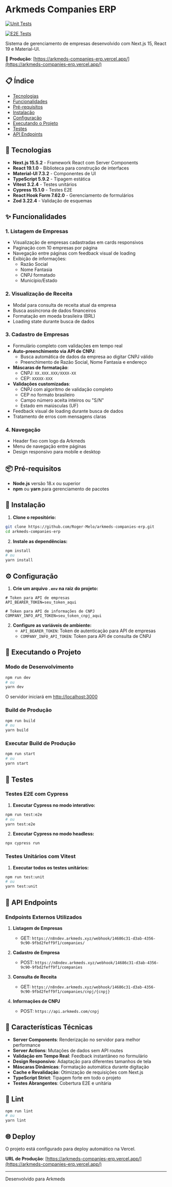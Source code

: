 # Arkmeds Companies ERP

[![Unit Tests](https://github.com/Roger-Melo/arkmeds-companies-erp/actions/workflows/unit-tests.yml/badge.svg)](https://github.com/Roger-Melo/arkmeds-companies-erp/actions/workflows/unit-tests.yml)

[![E2E Tests](https://github.com/Roger-Melo/arkmeds-companies-erp/actions/workflows/e2e-tests.yml/badge.svg)](https://github.com/Roger-Melo/arkmeds-companies-erp/actions/workflows/e2e-tests.yml)

Sistema de gerenciamento de empresas desenvolvido com Next.js 15, React 19 e Material-UI.

🔗 **Produção**: [https://arkmeds-companies-erp.vercel.app/](https://arkmeds-companies-erp.vercel.app/)

## 📋 Índice

- [Tecnologias](#-tecnologias)
- [Funcionalidades](#-funcionalidades)
- [Pré-requisitos](#-pré-requisitos)
- [Instalação](#-instalação)
- [Configuração](#️-configuração)
- [Executando o Projeto](#-executando-o-projeto)
- [Testes](#-testes)
- [API Endpoints](#-api-endpoints)

## 🚀 Tecnologias

- **Next.js 15.5.2** - Framework React com Server Components
- **React 19.1.0** - Biblioteca para construção de interfaces
- **Material-UI 7.3.2** - Componentes de UI
- **TypeScript 5.9.2** - Tipagem estática
- **Vitest 3.2.4** - Testes unitários
- **Cypress 15.1.0** - Testes E2E
- **React Hook Form 7.62.0** - Gerenciamento de formulários
- **Zod 3.22.4** - Validação de esquemas

## ✨ Funcionalidades

### 1. **Listagem de Empresas**

- Visualização de empresas cadastradas em cards responsivos
- Paginação com 10 empresas por página
- Navegação entre páginas com feedback visual de loading
- Exibição de informações:
  - Razão Social
  - Nome Fantasia
  - CNPJ formatado
  - Município/Estado

### 2. **Visualização de Receita**

- Modal para consulta de receita atual da empresa
- Busca assíncrona de dados financeiros
- Formatação em moeda brasileira (BRL)
- Loading state durante busca de dados

### 3. **Cadastro de Empresas**

- Formulário completo com validações em tempo real
- **Auto-preenchimento via API de CNPJ**:
  - Busca automática de dados da empresa ao digitar CNPJ válido
  - Preenchimento de Razão Social, Nome Fantasia e endereço
- **Máscaras de formatação**:
  - CNPJ: `XX.XXX.XXX/XXXX-XX`
  - CEP: `XXXXX-XXX`
- **Validações customizadas**:
  - CNPJ com algoritmo de validação completo
  - CEP no formato brasileiro
  - Campo número aceita inteiros ou "S/N"
  - Estado em maiúsculas (UF)
- Feedback visual de loading durante busca de dados
- Tratamento de erros com mensagens claras

### 4. **Navegação**

- Header fixo com logo da Arkmeds
- Menu de navegação entre páginas
- Design responsivo para mobile e desktop

## 📦 Pré-requisitos

- **Node.js** versão 18.x ou superior
- **npm** ou **yarn** para gerenciamento de pacotes

## 🔧 Instalação

1. **Clone o repositório:**

```bash
git clone https://github.com/Roger-Melo/arkmeds-companies-erp.git
cd arkmeds-companies-erp
```

2. **Instale as dependências:**

```bash
npm install
# ou
yarn install
```

## ⚙️ Configuração

1. **Crie um arquivo `.env` na raiz do projeto:**

```env
# Token para API de empresas
API_BEARER_TOKEN=seu_token_aqui

# Token para API de informações de CNPJ
COMPANY_INFO_API_TOKEN=seu_token_cnpj_aqui
```

2. **Configure as variáveis de ambiente:**
   - `API_BEARER_TOKEN`: Token de autenticação para API de empresas
   - `COMPANY_INFO_API_TOKEN`: Token para API de consulta de CNPJ

## 🎯 Executando o Projeto

### Modo de Desenvolvimento

```bash
npm run dev
# ou
yarn dev
```

O servidor iniciará em [http://localhost:3000](http://localhost:3000)

### Build de Produção

```bash
npm run build
# ou
yarn build
```

### Executar Build de Produção

```bash
npm run start
# ou
yarn start
```

## 🧪 Testes

### Testes E2E com Cypress

1. **Executar Cypress no modo interativo:**

```bash
npm run test:e2e
# ou
yarn test:e2e
```

2. **Executar Cypress no modo headless:**

```bash
npx cypress run
```

### Testes Unitários com Vitest

1. **Executar todos os testes unitários:**

```bash
npm run test:unit
# ou
yarn test:unit
```

## 🔌 API Endpoints

### Endpoints Externos Utilizados

1. **Listagem de Empresas**
   - GET: `https://n8ndev.arkmeds.xyz/webhook/14686c31-d3ab-4356-9c90-9fbd2feff9f1/companies/`

2. **Cadastro de Empresa**
   - POST: `https://n8ndev.arkmeds.xyz/webhook/14686c31-d3ab-4356-9c90-9fbd2feff9f1/companies`

3. **Consulta de Receita**
   - GET: `https://n8ndev.arkmeds.xyz/webhook/14686c31-d3ab-4356-9c90-9fbd2feff9f1/companies/cnpj/{cnpj}`

4. **Informações de CNPJ**
   - POST: `https://api.arkmeds.com/cnpj`

## 🎨 Características Técnicas

- **Server Components**: Renderização no servidor para melhor performance
- **Server Actions**: Mutações de dados sem API routes
- **Validação em Tempo Real**: Feedback instantâneo no formulário
- **Design Responsivo**: Adaptação para diferentes tamanhos de tela
- **Máscaras Dinâmicas**: Formatação automática durante digitação
- **Cache e Revalidação**: Otimização de requisições com Next.js
- **TypeScript Strict**: Tipagem forte em todo o projeto
- **Testes Abrangentes**: Cobertura E2E e unitária

## 📝 Lint

```bash
npm run lint
# ou
yarn lint
```

## 🌐 Deploy

O projeto está configurado para deploy automático na Vercel.

**URL de Produção**: [https://arkmeds-companies-erp.vercel.app/](https://arkmeds-companies-erp.vercel.app/)

---

Desenvolvido para Arkmeds

